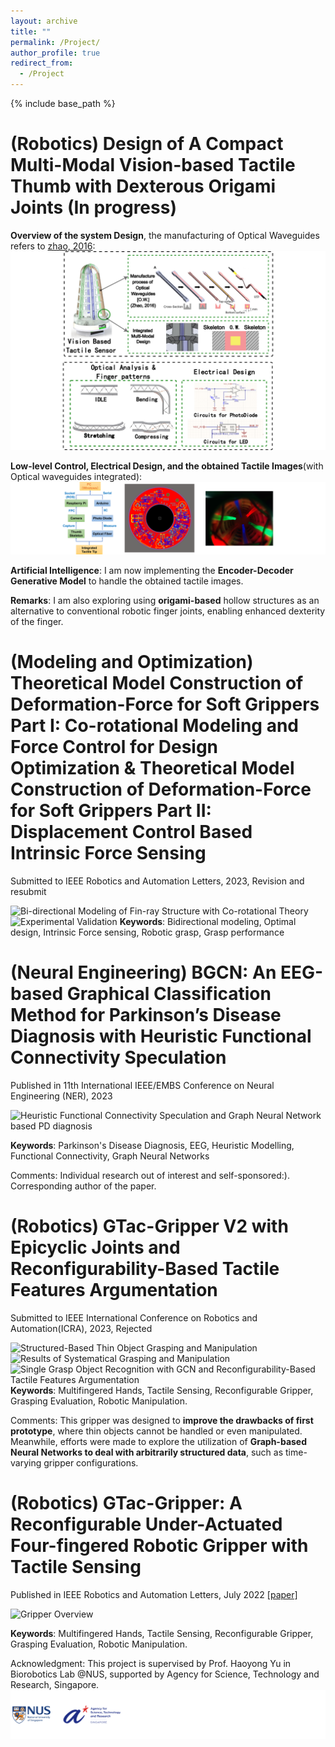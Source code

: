 ```yaml
---
layout: archive
title: ""
permalink: /Project/
author_profile: true
redirect_from: 
  - /Project
---
```


{% include base_path %}

(Robotics) Design of A Compact Multi-Modal Vision-based Tactile Thumb with Dexterous Origami Joints (In progress)
======
**Overview of the system Design**, the manufacturing of Optical Waveguides refers to [zhao, 2016](https://www.science.org/doi/10.1126/scirobotics.aai7529):
![](/images/Vison_Based_Sensor/overview.png)


**Low-level Control, Electrical Design, and the obtained Tactile Images**(with Optical waveguides integrated):
![](/images/Vison_Based_Sensor/tactile_img.png)

**Artificial Intelligence**: I am now implementing the **Encoder-Decoder Generative Model** to handle the obtained tactile images.

**Remarks**: I am also exploring using **origami-based** hollow structures as an alternative to conventional robotic finger joints, enabling enhanced dexterity of the finger.




(Modeling and Optimization) Theoretical Model Construction of Deformation-Force for Soft Grippers Part I: Co-rotational Modeling and Force Control for Design Optimization & Theoretical Model Construction of Deformation-Force for Soft Grippers Part II: Displacement Control Based Intrinsic Force Sensing
======
Submitted to IEEE Robotics and Automation Letters, 2023, Revision and resubmit

![Bi-directional Modeling of Fin-ray Structure with Co-rotational Theory](/images/Fin-Ray/overview.png)
![Experimental Validation](/images/Fin-Ray/exp.png)
**Keywords**: Bidirectional modeling, Optimal design, Intrinsic Force sensing, Robotic grasp, Grasp performance


(Neural Engineering) BGCN: An EEG-based Graphical Classification Method for Parkinson’s Disease Diagnosis with Heuristic Functional Connectivity Speculation
======
Published in 11th International IEEE/EMBS Conference on Neural Engineering (NER), 2023


![Heuristic Functional Connectivity Speculation and Graph Neural Network based PD diagnosis](/images/BGCN/Overview.png)

**Keywords**: Parkinson's Disease Diagnosis, EEG, Heuristic Modelling, Functional Connectivity, Graph Neural Networks

Comments: Individual research out of interest and self-sponsored:). Corresponding author of the paper.


(Robotics) GTac-Gripper V2 with Epicyclic Joints and Reconfigurability-Based Tactile Features Argumentation
======
Submitted to IEEE International Conference on Robotics and Automation(ICRA), 2023, Rejected


![Structured-Based Thin Object Grasping and Manipulation](/images/Gripper_GNN/structure.png)
![Results of Systematical Grasping and Manipulation](/images/Gripper_GNN/results.png)
![Single Grasp Object Recognition with GCN and Reconfigurability-Based Tactile Features Argumentation](/images/Gripper_GNN/GNN.png)
**Keywords**: Multifingered Hands, Tactile Sensing, Reconfigurable Gripper, Grasping Evaluation, Robotic Manipulation.

Comments: This gripper was designed to **improve the drawbacks of first prototype**, where thin objects cannot be handled or even manipulated. Meanwhile, efforts were made to explore the utilization of **Graph-based Neural Networks to deal with arbitrarily structured data**, such as time-varying gripper configurations.


(Robotics) GTac-Gripper: A Reconfigurable Under-Actuated Four-fingered Robotic Gripper with Tactile Sensing
======
Published in IEEE Robotics and Automation Letters, July 2022 [[paper]](10.1109/LRA.2022.3181370)


![Gripper Overview](/images/Reconfig_gripper/Gripper_overview.png)

**Keywords**: Multifingered Hands, Tactile Sensing, Reconfigurable Gripper, Grasping Evaluation, Robotic Manipulation.

Acknowledgment: This project is supervised by Prof. Haoyong Yu in Biorobotics Lab @NUS, supported by Agency for Science, Technology and Research, Singapore.
![](/images/Reconfig_gripper/logo.png)



